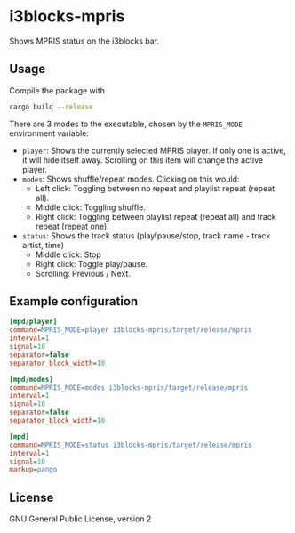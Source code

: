 # i3blocks-mpris

Shows MPRIS status on the i3blocks bar.

## Usage

Compile the package with
```sh
cargo build --release
```

There are 3 modes to the executable, chosen by the `MPRIS_MODE` environment variable:
- `player`: Shows the currently selected MPRIS player. If only one is active, it will hide itself away.
  Scrolling on this item will change the active player. 
- `modes`: Shows shuffle/repeat modes. Clicking on this would:
    - Left click: Toggling between no repeat and playlist repeat (repeat all).
    - Middle click: Toggling shuffle.
    - Right click: Toggling between playlist repeat (repeat all) and track repeat (repeat one).
- `status`: Shows the track status (play/pause/stop, track name - track artist, time)
    - Middle click: Stop
    - Right click: Toggle play/pause.
    - Scrolling: Previous / Next.

## Example configuration

```ini
[mpd/player]
command=MPRIS_MODE=player i3blocks-mpris/target/release/mpris
interval=1
signal=10
separator=false
separator_block_width=10

[mpd/modes]
command=MPRIS_MODE=modes i3blocks-mpris/target/release/mpris
interval=1
signal=10
separator=false
separator_block_width=10

[mpd]
command=MPRIS_MODE=status i3blocks-mpris/target/release/mpris
interval=1
signal=10
markup=pango
```

## License 

GNU General Public License, version 2
